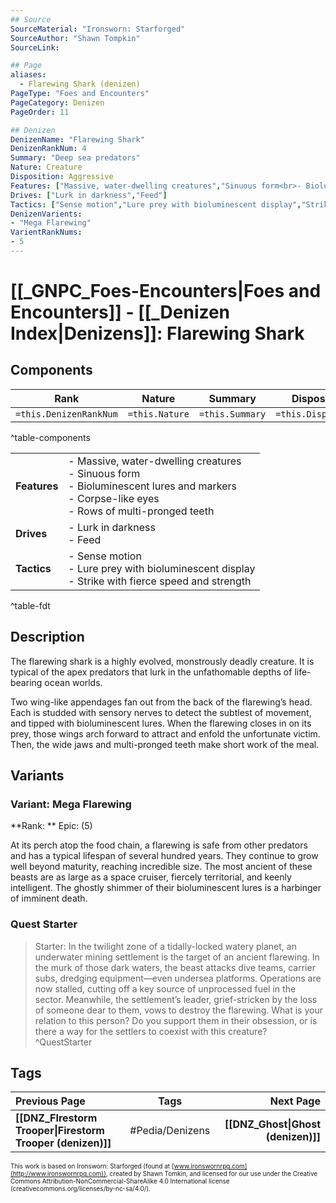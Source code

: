 ```yaml
---
## Source
SourceMaterial: "Ironsworn: Starforged"
SourceAuthor: "Shawn Tompkin"
SourceLink: 

## Page
aliases:
  - Flarewing Shark (denizen)
PageType: "Foes and Encounters"
PageCategory: Denizen
PageOrder: 11

## Denizen
DenizenName: "Flarewing Shark"
DenizenRankNum: 4
Summary: "Deep sea predators"
Nature: Creature
Disposition: Aggressive
Features: ["Massive, water-dwelling creatures","Sinuous form<br>- Bioluminescent lures and markers","Corpse-like eyes","Rows of multi-pronged teeth"]
Drives: ["Lurk in darkness","Feed"]
Tactics: ["Sense motion","Lure prey with bioluminescent display","Strike with fierce speed and strength"]
DenizenVarients:
- "Mega Flarewing"
VarientRankNums:
- 5
---
```

# [[_GNPC_Foes-Encounters|Foes and Encounters]] - [[_Denizen Index|Denizens]]: Flarewing Shark

## Components
| **Rank** | Nature | Summary | Disposition |
| :---: | --- | --- | --- |
| `=this.DenizenRankNum` | `=this.Nature` | `=this.Summary` | `=this.Disposition`  |
^table-components

|  |  |
| --- | --- |
| **Features** | - Massive, water-dwelling creatures<br>- Sinuous form<br>- Bioluminescent lures and markers<br>- Corpse-like eyes<br>- Rows of multi-pronged teeth |
| **Drives** | - Lurk in darkness<br>- Feed |
| **Tactics** | - Sense motion<br>- Lure prey with bioluminescent display<br>- Strike with fierce speed and strength |
^table-fdt

## Description
The flarewing shark is a highly evolved, monstrously deadly creature. It is typical of the apex predators that lurk in the unfathomable depths of life-bearing ocean worlds.

Two wing-like appendages fan out from the back of the flarewing’s head. Each is studded with sensory nerves to detect the subtlest of movement, and tipped with bioluminescent lures. When the flarewing closes in on its prey, those wings arch forward to attract and enfold the unfortunate victim. Then, the wide jaws and multi-pronged teeth make short work of the meal.

## Variants
### Variant: Mega Flarewing
**Rank: ** Epic: (5)

At its perch atop the food chain, a flarewing is safe from other predators and has a typical lifespan of several hundred years. They continue to grow well beyond maturity, reaching incredible size. The most ancient of these beasts are as large as a space cruiser, fiercely territorial, and keenly intelligent. The ghostly shimmer of their bioluminescent lures is a harbinger of imminent death.

### Quest Starter
> Starter: In the twilight zone of a tidally-locked watery planet, an underwater mining settlement is the target of an ancient flarewing. In the murk of those dark waters, the beast attacks dive teams, carrier subs, dredging equipment—even undersea platforms. Operations are now stalled, cutting off a key source of unprocessed fuel in the sector. Meanwhile, the settlement’s leader, grief-stricken by the loss of someone dear to them, vows to destroy the flarewing. What is your relation to this person? Do you support them in their obsession, or is there a way for the settlers to coexist with this creature? ^QuestStarter

## Tags
| Previous Page | Tags | Next Page |
|:--- |:---:| ---:|
| **[[DNZ_FIrestorm Trooper\|Firestorm Trooper (denizen)]]** | #Pedia/Denizens | **[[DNZ_Ghost\|Ghost (denizen)]]** |

<font size=-2>This work is based on Ironsworn: Starforged (found at [www.ironswornrpg.com](http://www.ironswornrpg.com)), created by Shawn Tomkin, and licensed for our use under the Creative Commons Attribution-NonCommercial-ShareAlike 4.0 International license  (creativecommons.org/licenses/by-nc-sa/4.0/).</font>